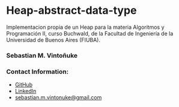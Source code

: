 # Heap-abstract-data-type
Implementacion propia de un Heap para la materia Algoritmos y Programación II, curso Buchwald, de la Facultad de Ingeniería de la Universidad de Buenos Aires (FIUBA).

### Sebastian M. Vintoñuke
### Contact Information:

- [GitHub](https://github.com/SebastianVintonuke)
- [LinkedIn](https://www.linkedin.com/in/sebastian-vintoñuke-7ab06a161/)
- sebastian.m.vintonuke@gmail.com
